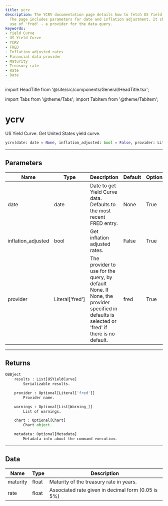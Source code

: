 ```yaml
---
title: ycrv
description: The YCRV documentation page details how to fetch US Yield Curve data.
  The page includes parameters for date and inflation adjustment. It showcases the
  use of 'fred' - a provider for the data query.
keywords:
- Yield Curve
- US Yield Curve
- YCRV
- FRED
- Inflation adjusted rates
- Financial data provider
- Maturity
- Treasury rate
- Rate
- Date
---
```


import HeadTitle from '@site/src/components/General/HeadTitle.tsx';

<HeadTitle title="fixedincome.ycrv - Reference | OpenBB Platform Docs" />

import Tabs from '@theme/Tabs';
import TabItem from '@theme/TabItem';

# ycrv

US Yield Curve. Get United States yield curve.

```python wordwrap
ycrv(date: date = None, inflation_adjusted: bool = False, provider: Literal[str] = fred)
```

---

## Parameters

<Tabs>
<TabItem value="standard" label="Standard">

| Name | Type | Description | Default | Optional |
| ---- | ---- | ----------- | ------- | -------- |
| date | date | Date to get Yield Curve data.  Defaults to the most recent FRED entry. | None | True |
| inflation_adjusted | bool | Get inflation adjusted rates. | False | True |
| provider | Literal['fred'] | The provider to use for the query, by default None. If None, the provider specified in defaults is selected or 'fred' if there is no default. | fred | True |
</TabItem>

</Tabs>

---

## Returns

```python wordwrap
OBBject
    results : List[USYieldCurve]
        Serializable results.

    provider : Optional[Literal['fred']]
        Provider name.

    warnings : Optional[List[Warning_]]
        List of warnings.

    chart : Optional[Chart]
        Chart object.

    metadata: Optional[Metadata]
        Metadata info about the command execution.
```

---

## Data

<Tabs>
<TabItem value="standard" label="Standard">

| Name | Type | Description |
| ---- | ---- | ----------- |
| maturity | float | Maturity of the treasury rate in years. |
| rate | float | Associated rate given in decimal form (0.05 is 5%) |
</TabItem>

</Tabs>
